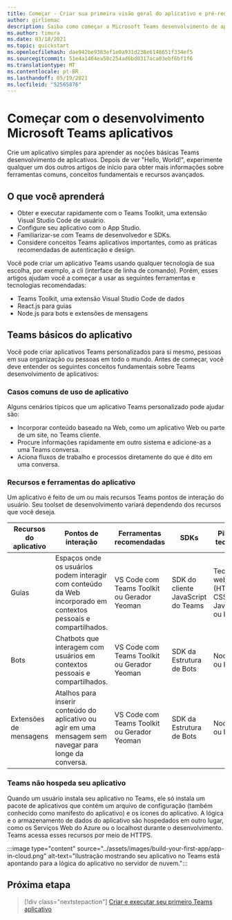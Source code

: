 ```yaml
---
title: Começar - Criar sua primeira visão geral do aplicativo e pré-requisitos
author: girliemac
description: Saiba como começar a Microsoft Teams desenvolvimento de aplicativos e configurar seu ambiente.
ms.author: timura
ms.date: 03/18/2021
ms.topic: quickstart
ms.openlocfilehash: dae942be9383ef1e0a931d238e6148651f334ef5
ms.sourcegitcommit: 51e4a1464ea58c254ad6bd0317aca03ebf6bf1f6
ms.translationtype: MT
ms.contentlocale: pt-BR
ms.lasthandoff: 05/19/2021
ms.locfileid: "52565876"
---
```

# <a name="get-started-with-microsoft-teams-app-development"></a>Começar com o desenvolvimento Microsoft Teams aplicativos

Crie um aplicativo simples para aprender as noções básicas Teams desenvolvimento de aplicativos. Depois de ver "Hello, World!", experimente qualquer um dos outros artigos de início para obter mais informações sobre ferramentas comuns, conceitos fundamentais e recursos avançados.



## <a name="what-youll-learn"></a>O que você aprenderá

* Obter e executar rapidamente com o Teams Toolkit, uma extensão Visual Studio Code de usuário. 
* Configure seu aplicativo com o App Studio.
* Familiarizar-se com Teams de desenvolvedor e SDKs.
* Considere conceitos Teams aplicativos importantes, como as práticas recomendadas de autenticação e design.

Você pode criar um aplicativo Teams usando qualquer tecnologia de sua escolha, por exemplo, a cli (interface de linha de comando). Porém, esses artigos ajudam você a começar a usar as seguintes ferramentas e tecnologias recomendadas:

* Teams Toolkit, uma extensão Visual Studio Code de dados
* React.js para guias
* Node.js para bots e extensões de mensagens


## <a name="teams-app-fundamentals"></a>Teams básicos do aplicativo

Você pode criar aplicativos Teams personalizados para si mesmo, pessoas em sua organização ou pessoas em todo o mundo. Antes de começar, você deve entender os seguintes conceitos fundamentais sobre Teams desenvolvimento de aplicativos:

### <a name="common-app-use-cases"></a>Casos comuns de uso de aplicativo

Alguns cenários típicos que um aplicativo Teams personalizado pode ajudar são:

* Incorporar conteúdo baseado na Web, como um aplicativo Web ou parte de um site, no Teams cliente.
* Procure informações rapidamente em outro sistema e adicione-as a uma Teams conversa.
* Aciona fluxos de trabalho e processos diretamente do que é dito em uma conversa.

### <a name="app-capabilities-and-tools"></a>Recursos e ferramentas do aplicativo

Um aplicativo é feito de um ou mais recursos Teams pontos de interação do usuário. Seu toolset de desenvolvimento variará dependendo dos recursos que você deseja.

| **Recursos do aplicativo**| **Pontos de interação** | **Ferramentas recomendadas** | **SDKs** | **Pilhas de tecnologia** |
|--------|--------|--------|--------|--------|
| Guias | Espaços onde os usuários podem interagir com conteúdo da Web incorporado em contextos pessoais e compartilhados. | VS Code com Teams Toolkit ou Gerador Yeoman | SDK do cliente JavaScript do Teams | Tecnologias web gerais (HTML, CSS e JavaScript) ou React.js |
| Bots | Chatbots que interagem com usuários em contextos pessoais e compartilhados. | VS Code com Teams Toolkit ou Gerador Yeoman | SDK da Estrutura de Bots | Node.js, C# ou Python | 
| Extensões de mensagens | Atalhos para inserir conteúdo do aplicativo ou agir em uma mensagem sem navegar para longe da conversa. | VS Code com Teams Toolkit ou Gerador Yeoman | SDK da Estrutura de Bots | Node.js, C# ou Python |

### <a name="teams-doesnt-host-your-app"></a>Teams não hospeda seu aplicativo

Quando um usuário instala seu aplicativo no Teams, ele só instala um pacote de aplicativos que contém um arquivo de configuração (também conhecido como manifesto do aplicativo) e os ícones do aplicativo. A lógica e o armazenamento de dados do aplicativo são hospedados em outro lugar, como os Serviços Web do Azure ou o localhost durante o desenvolvimento. Teams acessa esses recursos por meio de HTTPS.

:::image type="content" source="../assets/images/build-your-first-app/app-in-cloud.png" alt-text="Ilustração mostrando seu aplicativo no Teams está apontando para a lógica do aplicativo no servidor de nuvem.":::

## <a name="next-step"></a>Próxima etapa

> [!div class="nextstepaction"]
> [Criar e executar seu primeiro Teams aplicativo](../build-your-first-app/build-and-run.md)
